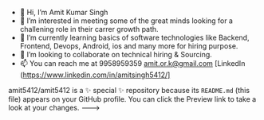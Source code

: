 - 👋 Hi, I’m Amit Kumar Singh
- 👀 I’m interested in meeting some of the great minds looking for a challening role in their carrer growth path. 
- 🌱 I’m currently learning basics of software technologies like Backend, Frontend, Devops, Android, ios and many more for hiring purpose. 
- 💞️ I’m looking to collaborate on technical hiring & Sourcing. 
- 📫 You can reach me at 9958959359 amit.or.k@gmail.com   [LinkedIn (https://www.linkedin.com/in/amitsingh5412/]

amit5412/amit5412 is a ✨ special ✨ repository because its `README.md` (this file) appears on your GitHub profile.
You can click the Preview link to take a look at your changes.
--->
